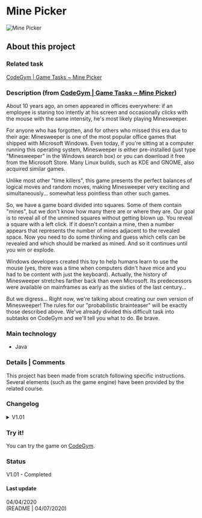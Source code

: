 # Mine Picker

![Mine Picker](https://cdn.codegym.cc/images/system/3ae9ee71-f342-498b-a1e9-44a524ea954c/original.png)

## About this project

### Related task
[CodeGym | Game Tasks ~ Mine Picker](https://codegym.cc/projects/games/com.codegym.games.minesweeper)

### Description (from [CodeGym | Game Tasks ~ Mine Picker](https://codegym.cc/projects/games/com.codegym.games.minesweeper))
About 10 years ago, an omen appeared in offices everywhere: if an employee is staring too intently at his screen and occasionally clicks with the mouse with the same intensity, he's most likely playing Minesweeper.

For anyone who has forgotten, and for others who missed this era due to their age: Minesweeper is one of the most popular office games that shipped with Microsoft Windows. Even today, if you're sitting at a computer running this operating system, Minesweeper is either pre-installed (just type "Minesweeper" in the Windows search box) or you can download it free from the Microsoft Store. Many Linux builds, such as KDE and GNOME, also acquired similar games.

Unlike most other "time killers", this game presents the perfect balances of logical moves and random moves, making Minesweeper very exciting and simultaneously... somewhat less pointless than other such games.

So, we have a game board divided into squares. Some of them contain "mines", but we don't know how many there are or where they are. Our goal is to reveal all of the unmined squares without getting blown up. You reveal a square with a left click. If it doesn't contain a mine, then a number appears that represents the number of mines adjacent to the revealed space. Now you need to do some thinking and guess which cells can be revealed and which should be marked as mined. And so it continues until you win or explode.

Windows developers created this toy to help humans learn to use the mouse (yes, there was a time when computers didn't have mice and you had to be content with just the keyboard). Actually, the history of Minesweeper stretches farther back than even Microsoft. Its predecessors were available on mainframes as early as the sixties of the last century…

But we digress... Right now, we're talking about creating our own version of Minesweeper!  The rules for our "probabilistic brainteaser" will be exactly those described above. We've already divided this difficult task into subtasks on CodeGym and we'll tell you what to do. Be brave.  

### Main technology 
- Java

### Details | Comments
This project has been made from scratch following specific instructions.   
Several elements (such as the game engine) have been provided by the related course.

### Changelog 

<details markdown="block">
<summary>V1.01</summary>  

- Colors have been modified.
- Size of the grid has been extended to 18 X 18.

</details>

### Try it!
You can try the game on [CodeGym](https://codegym.cc/projects/apps/29159).  

### Status
V1.01 - Completed

#### Last update
04/04/2020  
(README | 04/07/2020)
